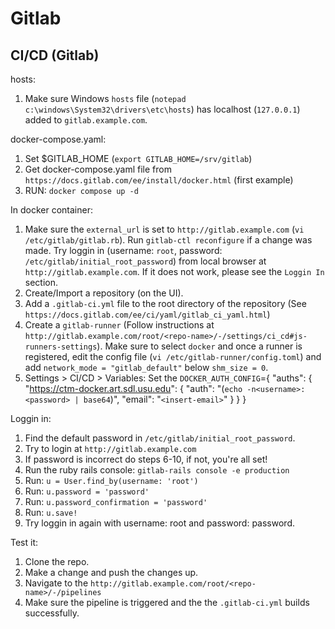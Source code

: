 # Gitlab

## CI/CD (Gitlab)
hosts:
1. Make sure Windows `hosts` file (`notepad c:\windows\System32\drivers\etc\hosts`) has localhost (`127.0.0.1`) added to `gitlab.example.com`.

docker-compose.yaml:
1. Set $GITLAB_HOME (`export GITLAB_HOME=/srv/gitlab`)
2. Get docker-compose.yaml file from `https://docs.gitlab.com/ee/install/docker.html` (first example)
3. RUN: `docker compose up -d`

In docker container:
1. Make sure the `external_url` is set to `http://gitlab.example.com` (`vi /etc/gitlab/gitlab.rb`). Run `gitlab-ctl reconfigure` if a change was made. Try loggin in (username: `root`, password: `/etc/gitlab/initial_root_password`) from local browser at `http://gitlab.example.com`. If it does not work, please see the `Loggin In` section.
2. Create/Import a repository (on the UI).
3. Add a `.gitlab-ci.yml` file to the root directory of the repository (See `https://docs.gitlab.com/ee/ci/yaml/gitlab_ci_yaml.html`)
4. Create a `gitlab-runner` (Follow instructions at `http://gitlab.example.com/root/<repo-name>/-/settings/ci_cd#js-runners-settings`). Make sure to select `docker` and once a runner is registered, edit the config file (`vi /etc/gitlab-runner/config.toml`) and add `network_mode = "gitlab_default"` below `shm_size = 0`.
5. Settings > CI/CD > Variables: Set the `DOCKER_AUTH_CONFIG`={
    "auths": {
        "https://ctm-docker.art.sdl.usu.edu": {
            "auth": "(`echo -n<username>:<password> | base64`)",
            "email": "`<insert-email>`"
        }
    }
}

Loggin in:
1. Find the default password in `/etc/gitlab/initial_root_password`.
2. Try to login at `http://gitlab.example.com`
3. If password is incorrect do steps 6-10, if not, you're all set!
4. Run the ruby rails console: `gitlab-rails console -e production`
5. Run: `u = User.find_by(username: 'root')`
6. Run: `u.password = 'password'`
7. Run: `u.password_confirmation = 'password'`
8. Run: `u.save!`
9. Try loggin in again with username: root and password: password.

Test it:
1. Clone the repo.
2. Make a change and push the changes up.
3. Navigate to the `http://gitlab.example.com/root/<repo-name>/-/pipelines`
4. Make sure the pipeline is triggered and the the `.gitlab-ci.yml` builds successfully.
